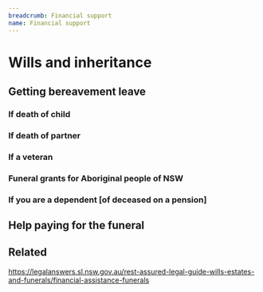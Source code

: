 ```yaml
---
breadcrumb: Financial support
name: Financial support
---
```

Wills and inheritance
===========================
## Getting bereavement leave
### If death of child
### If death of partner
### If a veteran
### Funeral grants for Aboriginal people of NSW
<!-- http://alc.org.au/nswalc-in-the-community/funeral-fund.aspx -->

### If you are a dependent [of deceased on a pension]
## Help paying for the funeral
## Related

https://legalanswers.sl.nsw.gov.au/rest-assured-legal-guide-wills-estates-and-funerals/financial-assistance-funerals

<!-- Centrelink financial information service https://www.humanservices.gov.au/individuals/services/financial-information-service -->

<!-- MoneySmart (ASIC) coping with the loss of a partner: https://www.moneysmart.gov.au/life-events-and-you/life-events/losing-your-partner -->
